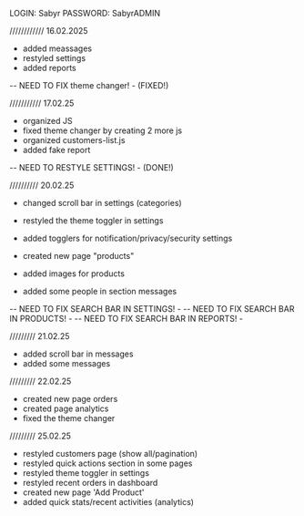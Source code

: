 LOGIN: Sabyr
PASSWORD: SabyrADMIN

////////////
16.02.2025

- added meassages
- restyled settings
- added reports

-- NEED TO FIX theme changer! - (FIXED!)

///////////
17.02.25

- organized JS
- fixed theme changer by creating 2 more js 
- organized customers-list.js
- added fake report

-- NEED TO RESTYLE SETTINGS! - (DONE!)

//////////
20.02.25

- changed scroll bar in settings (categories)
- restyled the theme toggler in settings
- added togglers for notification/privacy/security settings

- created new page "products"

- added images for products
- added some people in section messages

-- NEED TO FIX SEARCH BAR IN SETTINGS! - 
-- NEED TO FIX SEARCH BAR IN PRODUCTS! - 
-- NEED TO FIX SEARCH BAR IN REPORTS! - 

/////////
21.02.25

- added scroll bar in messages
- added some messages

/////////
22.02.25

- created new page orders
- created page analytics
- fixed the theme changer

/////////
25.02.25

- restyled customers page (show all/pagination)
- restyled quick actions section in some pages
- restyled theme toggler in settings
- restyled recent orders in dashboard
- created new page 'Add Product'
- added quick stats/recent activities (analytics)
